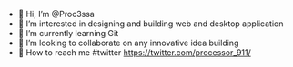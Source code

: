 - 👋 Hi, I’m @Proc3ssa
- 👀 I’m interested in designing and building web and desktop application
- 🌱 I’m currently learning Git 
- 💞️ I’m looking to collaborate on any innovative idea building
-  How to reach me #twitter https://twitter.com/processor_911/  
<!---
Proc3ssa/Proc3ssa is a ✨ special ✨ repository because its `README.md` (this file) appears on your GitHub profile.
You can click the Preview link to take a look at your changes.
--->
